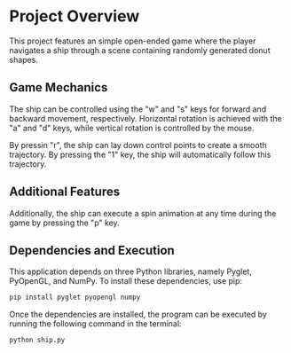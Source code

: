 
# Project Overview

This project features an simple open-ended game where the player navigates a ship through a scene containing randomly generated donut shapes.

## Game Mechanics

The ship can be controlled using the "w" and "s" keys for forward and backward movement, respectively. Horizontal rotation is achieved with the "a" and "d" keys, while vertical rotation is controlled by the mouse.

By pressin "r", the ship can lay down control points to create a smooth trajectory. By pressing the "1" key, the ship will automatically follow this trajectory.

## Additional Features

Additionally, the ship can execute a spin animation at any time during the game by pressing the "p" key.

## Dependencies and Execution

This application depends on three Python libraries, namely Pyglet, PyOpenGL, and NumPy. To install these dependencies, use pip:

```bash
pip install pyglet pyopengl numpy
```

Once the dependencies are installed, the program can be executed by running the following command in the terminal:

```bash
python ship.py
```